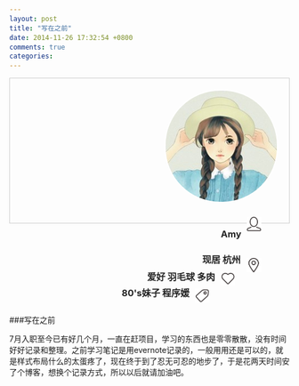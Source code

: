 ```yaml
---
layout: post
title: "写在之前"
date: 2014-11-26 17:32:54 +0800
comments: true
categories: 
---
```


<div style="height:220px;padding:20px;border:1px solid #ccc;background:url(/images/background-1.jpg);background-size:100% 100%;margin:0px 0px 10px 0px">
	<div style="float:right">
		<img src="../images/thumb.jpg" style="border-radius:100px;border:2px #FFF solid"/>
	</div>
	<div style="float:right;width:500px;margin:20px 20px;">
		<img src="../images/ico_person.png" align="right" style="height:26px;margin:2px 10px 0 10px"/>
		<h3 align="right" style="color:#222">Amy<h3>
		<img src="../images/ico_map.png" align="right" style="height:26px;margin:10px 10px 0 10px"/>
		<h3 align="right" style="color:#222;margin:5px 10px 0 10px">现居 杭州</h3>
		<img src="../images/ico_love.png" align="right" style="height:26px;margin:10px 10px 0 10px"/>
		<h3 align="right" style="color:#222;margin:7px 10px 0 10px">爱好 羽毛球 多肉</h3>
		<img src="../images/ico_tag.png" align="right" style="height:26px;margin:10px 10px 0 10px"/>
		<h3 align="right" style="color:#222;margin:5px 10px 0 10px">80's妹子 程序媛 </h3>
	</div>
	<div style="clear:both">
	</div>
</div>

###写在之前

7月入职至今已有好几个月，一直在赶项目，学习的东西也是零零散散，没有时间好好记录和整理。之前学习笔记是用evernote记录的，一般用用还是可以的，就是样式布局什么的太蛋疼了，现在终于到了忍无可忍的地步了，于是花两天时间安了个博客，想换个记录方式，所以以后就请加油吧。